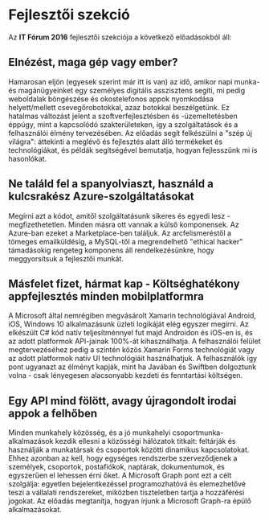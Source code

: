 # Fejlesztői szekció

Az **IT Fórum 2016** fejlesztői szekciója a következő előadásokból áll:

## Elnézést, maga gép vagy ember?
Hamarosan eljön (egyesek szerint már itt is van) az idő, amikor napi munka- és magánügyeinket egy személyes digitális asszisztens segíti, mi pedig weboldalak böngészése és okostelefonos appok nyomkodása helyett/mellett csevegőrobotokkal, azaz botokkal beszélgetünk. Ez hatalmas változást jelent a szoftverfejlesztésben és -üzemeltetésben éppúgy, mint a kapcsolódó szakterületeken, így a szolgáltatások és a felhasználói élmény tervezésében. Az előadás segít felkészülni a "szép új világra": áttekinti a meglévő és fejlesztés alatt álló termékeket és technológiákat, és példák segítségével bemutatja, hogyan fejlesszünk mi is hasonlókat.

## Ne találd fel a spanyolviaszt, használd a kulcsrakész Azure-szolgáltatásokat
Megírni azt a kódot, amitől szolgáltatásunk sikeres és egyedi lesz - megfizethetetlen. Minden másra ott vannak a külső komponensek. Az Azure-ban ezeket a Marketplace-ben találjuk. Az arcfelismeréstől a tömeges emailküldésig, a MySQL-től a megrendelhető "ethical hacker" támadásokig rengeteg komponens áll rendelkezésünkre, hogy meggyorsítsuk a fejlesztői munkát.

## Másfelet fizet, hármat kap - Költséghatékony appfejlesztés minden mobilplatformra
A Microsoft által nemrégiben megvásárolt Xamarin technológiával Android, iOS, Windows 10 alkalmazásunk üzleti logikáját elég egyszer megírni. Az elkészült C# kód natív teljesítménnyel fut majd Androidon és iOS-en is, és az adott platformok API-jainak 100%-át kihasználhatja. A felhasználói felület megtervezéséhez pedig a szintén közös Xamarin Forms technológiát vagy az adott platformok natív UI technológiáit használhatjuk. A felhasználók így pont ugyanazt az élményt kapják, mint ha Javában és Swiftben dolgoztunk volna - csak lényegesen alacsonyabb kezdeti és fenntartási költségen.

## Egy API mind fölött, avagy újragondolt irodai appok a felhőben
Minden munkahely közösség, és a jó munkahelyi csoportmunka-alkalmazások kezdik ellesni a közösségi hálózatok titkait: feltárják és használják a munkatársak és csoportok közötti dinamikus kapcsolatokat. Ehhez azonban az kell, hogy egységes rendszerbe szerveződjenek a személyek, csoportok, postafiókok, naptárak, dokumentumok, és egyszerűen el lehessen érni őket. A Microsoft Graph pont ezt a célt szolgálja: egyetlen bejelentkezéssel programozhatóvá és elemezhetővé teszi a vállalati rendszereket, miközben tiszteletben tartja a hozzáférési jogokat. Az előadás megtanítja, hogyan írjunk a Microsoft Graph-ra épülő alkalmazásokat.
